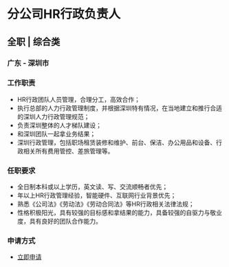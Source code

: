 
# 分公司HR行政负责人
## 全职  |  综合类
### 广东 - 深圳市

### 工作职责
- HR行政团队人员管理，合理分工，高效合作；
- 执行总部的人力行政管理制度，并根据深圳特有情况，在当地建立和推行合适的深圳人力行政管理规范；
- 负责深圳整体的人才梯队建设；
- 和深圳团队一起拿业务结果；
- 深圳行政管理，包括职场租赁装修和维护、前台、保洁、办公用品和设备、行政相关所有费用管控、差旅管理等。
### 任职要求
- 全日制本科或以上学历，英文读、写、交流顺畅者优先；
- 年以上HR行政管理经验，智能硬件、互联网行业背景优先；
- 熟悉《公司法》《劳动法》《劳动合同法》等HR行政相关法律法规；
- 性格积极阳光，具有较强的目标感和拿结果的能力，具备较强的自驱力与敬业度，具有良好的团队合作能力。
### 申请方式
- <a href="mailto:hr@tuya.com?subject=求职简历-分公司HR行政负责人-来自GitHub">立即申请</a>
